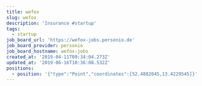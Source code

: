 ```yaml
---
title: wefox
slug: wefox
description: 'Insurance #startup'
tags:
  - startup
job_board_url: 'https://wefox-jobs.personio.de'
job_board_provider: personio
job_board_hostname: wefox-jobs
created_at: '2019-04-11T09:34:04.273Z'
updated_at: '2019-06-16T10:36:08.532Z'
positions:
  - position: '{"type":"Point","coordinates":[52.4882045,13.4229545]}'
---
```


